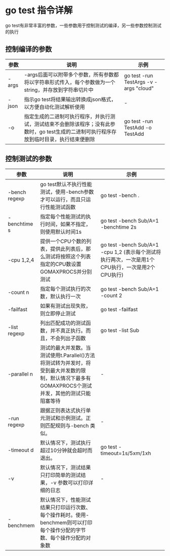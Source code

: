 # go test 指令详解

go test有非常丰富的参数，一些参数用于控制测试的编译，另一些参数控制测试的执行

## 控制编译的参数

| 参数 | 说明 | 示例 |
| --- | --- | --- |
| -args | -args后面可以附带多个参数，所有参数都将以字符串形式传入，每个参数做为一个string，并存放到字符串切片中 | go test -run TestArgs -v -args "cloud" |
| -json | 指示go test将结果输出转换成json格式，以方便自动化测试解析使用 | - |
| -o | 指定生成的二进制可执行程序，并执行测试，测试结束不会删除该程序；没有此参数时，go test生成的二进制可执行程序存放到临时目录，执行结束便删除 | go test -run TestAdd -o TestAdd |

## 控制测试的参数

| 参数 | 说明 | 示例 |
| --- | --- | --- |
| -bench regexp | go test默认不执行性能测试，使用-bench参数才可以运行，而且只运行性能测试函数 | go test -bench . |
| -benchtime s | 指定每个性能测试的执行时间，如果不指定，则使用默认时间1s | go test -bench Sub/A=1 -benchtime 2s |
| -cpu 1,2,4 | 提供一个CPU个数的列表，提供此列表后，那么测试将按照这个列表指定的CPU数设置GOMAXPROCS并分别测试 | go test -bench Sub/A=1 -cpu 1,2 (表示每个测试将执行两次，一次是用1个CPU执行，一次是用2个CPU执行) |
| -count n | 指定每个测试执行的次数，默认执行一次 | go test -bench Sub/A=1 -count 2 | 
| -failfast | 如果有测试出现失败，则立即停止测试 | go test -failfast |
| -list regexp | 列出匹配成功的测试函数，并不真正执行。而且，不会列出子函数 | go test -list Sub |
| -parallel n | 测试的最大并发数。当测试使用t.Parallel()方法将测试转为并发时，将受到最大并发数的限制，默认情况下最多有GOMAXPROCS个测试并发，其他的测试只能阻塞等待 | - |
| -run regexp | 跟据正则表达式执行单元测试和示例测试。正则匹配规则与-bench 类似。 | - |
| -timeout d | 默认情况下，测试执行超过10分钟就会超时而退出。 | go test -timeout=1s/5xm/1xh |
| -v | 默认情况下，测试结果只打印简单的测试结果，-v 参数可以打印详细的日志 | - |
| -benchmem | 默认情况下，性能测试结果只打印运行次数、每个操作耗时。使用-benchmem则可以打印每个操作分配的字节数、每个操作分配的对象数 | 
